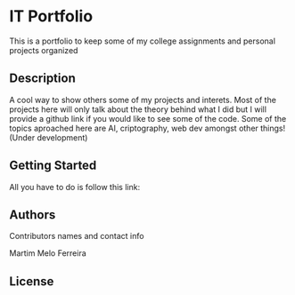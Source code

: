 # IT Portfolio

This is a portfolio to keep some of my college assignments and personal projects organized

## Description

A cool way to show others some of my projects and interets.
Most of the projects here will only talk about the theory behind what I did but I will provide a github link if you would like to see some of the code.
Some of the topics aproached here are AI, criptography, web dev amongst other things!
(Under development)

## Getting Started
All you have to do is follow this link:


## Authors

Contributors names and contact info


Martim Melo Ferreira 


## License


